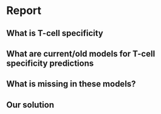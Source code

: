 # Report

## What is T-cell specificity

## What are current/old models for T-cell specificity predictions

## What is missing in these models?

## Our solution